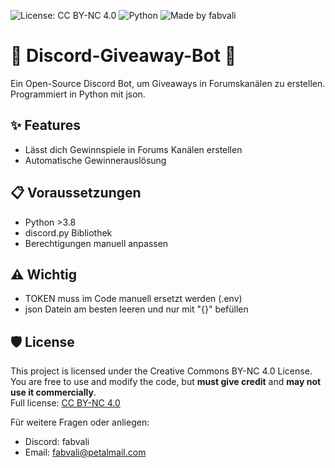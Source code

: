 ![License: CC BY-NC 4.0](https://img.shields.io/badge/License-CC%20BY--NC%204.0-lightgrey.svg)
![Python](https://img.shields.io/badge/Python-3.8+-blue.svg)
![Made by fabvali](https://img.shields.io/badge/Author-fabvali08-blueviolet)
# 🎁 Discord-Giveaway-Bot 🎁

Ein Open-Source Discord Bot, um Giveaways in Forumskanälen zu erstellen. Programmiert in Python mit json.

## ✨ Features
- Lässt dich Gewinnspiele in Forums Kanälen erstellen
- Automatische Gewinnerauslösung

## 📋 Voraussetzungen
- Python >3.8
- discord.py Bibliothek
- Berechtigungen manuell anpassen

## ⚠️ Wichtig
- TOKEN muss im Code manuell ersetzt werden (.env)
- json Datein am besten leeren und nur mit "{}" befüllen

## 🛡️ License

This project is licensed under the Creative Commons BY-NC 4.0 License.  
You are free to use and modify the code, but **must give credit** and **may not use it commercially**.  
Full license: [CC BY-NC 4.0](https://creativecommons.org/licenses/by-nc/4.0/)

Für weitere Fragen oder anliegen:
- Discord: fabvali
- Email: fabvali@petalmail.com
